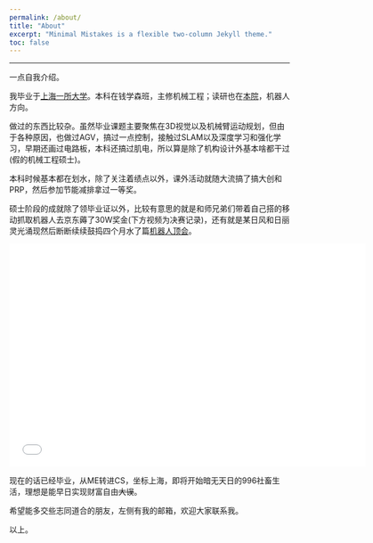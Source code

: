 ```yaml
---
permalink: /about/
title: "About"
excerpt: "Minimal Mistakes is a flexible two-column Jekyll theme."
toc: false
---
```

<!--
 * @Date: 2020-10-15 08:52:41
 * @LastEditTime: 2020-10-15 21:11:53
 * @LastEditors: Li Xiang
 * @Description: 
 * @FilePath: /notlixiang.github.io/_pages/about.md
-->
<style type="text/css">
	mark { 
        background-color:grey; 
        color:grey; 
    } 
</style>

---

一点自我介绍。

我毕业于[上海一所大学](https://www.sjtu.edu.cn/ "SJTU")。本科在钱学森班，主修机械工程；读研也在[本院](http://me.sjtu.edu.cn/ "ME")，机器人方向。


做过的东西比较杂。虽然毕业课题主要聚焦在3D视觉以及机械臂运动规划，但由于各种原因，也做过AGV，搞过一点控制，接触过SLAM以及深度学习和强化学习，早期还画过电路板，本科还搞过肌电，所以算是除了机构设计外基本啥都干过(假的机械工程硕士)。

本科时候基本都在划水，除了关注着绩点以外，课外活动就随大流搞了搞大创和PRP，然后参加节能减排拿过一等奖。

硕士阶段的成就除了领毕业证以外，比较有意思的就是和师兄弟们带着自己搭的移动抓取机器人去京东薅了30W奖金(下方视频为决赛记录)，还有就是某日风和日丽灵光涌现然后断断续续鼓捣四个月水了篇[机器人顶会](https://www.iros2019.org/ "iros2019")。

<iframe width="640" height="400" src="//player.bilibili.com/player.html?aid=584975624&bvid=BV1Ez4y1o7SJ&cid=245969406&page=1" scrolling="no" border="0" frameborder="no" framespacing="0" allowfullscreen="true"> </iframe>

现在的话已经毕业，从ME转进CS，坐标上海，即将开始暗无天日的996社畜生活，理想是能早日实现财富自由<strike>大误</strike>。

希望能多交些志同道合的朋友，左侧有我的邮箱，欢迎大家联系我。

以上。